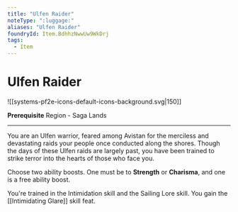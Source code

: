 ```yaml
---
title: "Ulfen Raider"
noteType: ":luggage:"
aliases: "Ulfen Raider"
foundryId: Item.BdhhzNwwUw9WkDrj
tags:
  - Item
---
```


# Ulfen Raider
![[systems-pf2e-icons-default-icons-background.svg|150]]

**Prerequisite** Region - Saga Lands

* * *

You are an Ulfen warrior, feared among Avistan for the merciless and devastating raids your people once conducted along the shores. Though the days of these Ulfen raids are largely past, you have been trained to strike terror into the hearts of those who face you.

Choose two ability boosts. One must be to **Strength** or **Charisma**, and one is a free ability boost.

You're trained in the Intimidation skill and the Sailing Lore skill. You gain the [[Intimidating Glare]] skill feat.

